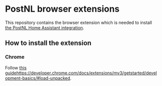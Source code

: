 # PostNL browser extensions

This repository contains the browser extension which is needed to install [the PostNL Home Assistant integration](https://github.com/arjenbos/ha-postnl).


## How to install the extension
### Chrome
Follow [this guide](https://developer.chrome.com/docs/extensions/mv3/getstarted/development-basics/#load-unpacked)https://developer.chrome.com/docs/extensions/mv3/getstarted/development-basics/#load-unpacked.
